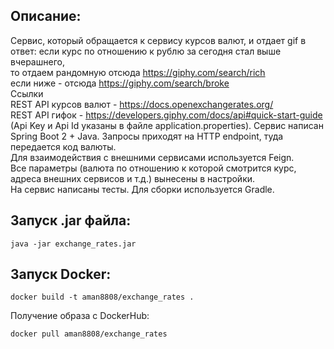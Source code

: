 Описание:
---
Cервис, который обращается к сервису курсов валют, и отдает gif в ответ:
если курс по отношению к рублю за сегодня стал выше вчерашнего,  
то отдаем рандомную отсюда https://giphy.com/search/rich  
если ниже - отсюда https://giphy.com/search/broke  
Ссылки  
REST API курсов валют - https://docs.openexchangerates.org/  
REST API гифок - https://developers.giphy.com/docs/api#quick-start-guide  
(Api Key и Api Id указаны в файле application.properties).
Сервис написан Spring Boot 2 + Java. 
Запросы приходят на HTTP endpoint, туда передается код валюты.  
Для взаимодействия с внешними сервисами используется Feign.  
Все параметры (валюта по отношению к которой смотрится курс,   
адреса внешних сервисов и т.д.) вынесены в настройки.  
На сервис написаны тесты. Для сборки используется Gradle.

Запуск .jar файла:
---
```
java -jar exchange_rates.jar
```
Запуск Docker:
---

```
docker build -t aman8808/exchange_rates .
``` 
Получение образа с DockerHub:
```
docker pull aman8808/exchange_rates 
```
